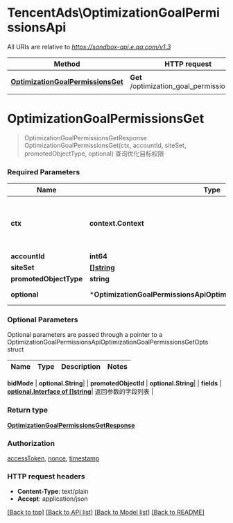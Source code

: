 # TencentAds\OptimizationGoalPermissionsApi

All URIs are relative to *https://sandbox-api.e.qq.com/v1.3*

Method | HTTP request | Description
------------- | ------------- | -------------
[**OptimizationGoalPermissionsGet**](OptimizationGoalPermissionsApi.md#OptimizationGoalPermissionsGet) | **Get** /optimization_goal_permissions/get | 查询优化目标权限


# **OptimizationGoalPermissionsGet**
> OptimizationGoalPermissionsGetResponse OptimizationGoalPermissionsGet(ctx, accountId, siteSet, promotedObjectType, optional)
查询优化目标权限

### Required Parameters

Name | Type | Description  | Notes
------------- | ------------- | ------------- | -------------
 **ctx** | **context.Context** | context for authentication, logging, cancellation, deadlines, tracing, etc.
  **accountId** | **int64**|  | 
  **siteSet** | [**[]string**](string.md)|  | 
  **promotedObjectType** | **string**|  | 
 **optional** | ***OptimizationGoalPermissionsApiOptimizationGoalPermissionsGetOpts** | optional parameters | nil if no parameters

### Optional Parameters
Optional parameters are passed through a pointer to a OptimizationGoalPermissionsApiOptimizationGoalPermissionsGetOpts struct

Name | Type | Description  | Notes
------------- | ------------- | ------------- | -------------



 **bidMode** | **optional.String**|  | 
 **promotedObjectId** | **optional.String**|  | 
 **fields** | [**optional.Interface of []string**](string.md)| 返回参数的字段列表 | 

### Return type

[**OptimizationGoalPermissionsGetResponse**](OptimizationGoalPermissionsGetResponse.md)

### Authorization

[accessToken](../README.md#accessToken), [nonce](../README.md#nonce), [timestamp](../README.md#timestamp)

### HTTP request headers

 - **Content-Type**: text/plain
 - **Accept**: application/json

[[Back to top]](#) [[Back to API list]](../README.md#documentation-for-api-endpoints) [[Back to Model list]](../README.md#documentation-for-models) [[Back to README]](../README.md)


